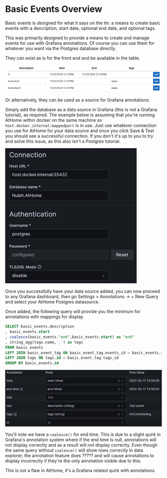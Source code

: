 # Basic Events Overview
Basic events is designed for what it says on the tin: a means to create basic events with a description, start date, optional end date, and optional tags.

This was primarily designed to provide a means to create and manage events for use with Grafana annotations. Of course you can use them for whatever you want via the Postgres database directly.

They can exist as is for the front end and be available in the table.

![AtHome basic event table view example](../images/basic_event_table.png)

Or alternatively, they can be used as a source for Grafana annotations.

Simply add the database as a data source in Grafana (this is not a Grafana tutorial), as required. The example below is assuming that you're running AtHome within docker on the same machine so `host.docker.internal:mappedport` is in use. Just use whatever connection you use for AtHome for your data source and once you click Save & Test you should see a successful connection. If you don't it's up to you to try and solve this issue, as this also isn't a Postgres tutorial.

![Grafana connection example](../images/basic_event_grafana_sample_config.png)

Once you successfully have your data source added, you can now proceed to any Grafana dashboard, then go Settings > Annotations -> + New Query and select your AtHome Postgres datasource.

Once added, the following query will provide you the minimum for annotations with mappings for display
```sql
SELECT basic_events.description
, basic_events.start
, coalesce(basic_events."end",basic_events.start) as "end"
, string_agg(tags.name,',') as tags
FROM basic_events
LEFT JOIN basic_event_tag ON basic_event_tag.events_id = basic_events.id
LEFT JOIN tags ON tags.id = basic_event_tag.tags_id
GROUP BY basic_events.id
```

![Grafana annotation example](../images/basic_event_grafana_annotation_query.png)

You'll note we have a `coalesce()` for end time. This is due to a slight _quirk_ in Grafana's annotation system where if the end time is null, annotations will not display correctly and as a result will not display correctly. Even though the same query without `coalesce()` will show rows correctly in data explorer, the annotation feature does ????? and will cause annotations to display incorrectly if they're the only annotation visible due to this.

This is not a flaw in AtHome, it's a Grafana related quirk with annotations.